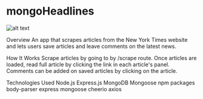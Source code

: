 # mongoHeadlines

![alt text](./img/screenshot.png "app screenshot")

Overview
An app that scrapes articles from the New York Times website and lets users save articles and leave comments on the latest news.

How It Works
Scrape articles by going to by /scrape route.
Once articles are loaded, read full article by clicking the link in each article's panel.
Comments can be added on saved articles by clicking on the article.

Technologies Used
Node.js
Express.js
MongoDB
Mongoose
npm packages
body-parser
express
mongoose
cheerio
axios